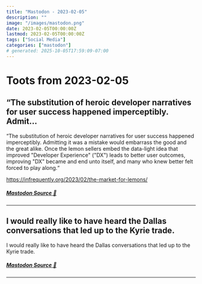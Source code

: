 ```yaml
---
title: "Mastodon - 2023-02-05"
description: ""
image: "/images/mastodon.png"
date: 2023-02-05T00:00:00Z
lastmod: 2023-02-05T00:00:00Z
tags: ["Social Media"]
categories: ["mastodon"]
# generated: 2025-10-05T17:59:09-07:00
---
```


# Toots from 2023-02-05

## “The substitution of heroic developer narratives for user success happened imperceptibly. Admit...

“The substitution of heroic developer narratives for user success happened imperceptibly. Admitting it was a mistake would embarrass the good and the great alike. Once the lemon sellers embed the data-light idea that improved "Developer Experience" ("DX") leads to better user outcomes, improving "DX" became and end unto itself, and many who knew better felt forced to play along.“

<https://infrequently.org/2023/02/the-market-for-lemons/>

##### [Mastodon Source 🐘](https://hachyderm.io/@mweagle/109814832705599251)

---

## I would really like to have heard the Dallas conversations that led up to the Kyrie trade.

I would really like to have heard the Dallas conversations that led up to the Kyrie trade.

##### [Mastodon Source 🐘](https://hachyderm.io/@mweagle/109814256069314581)

---

